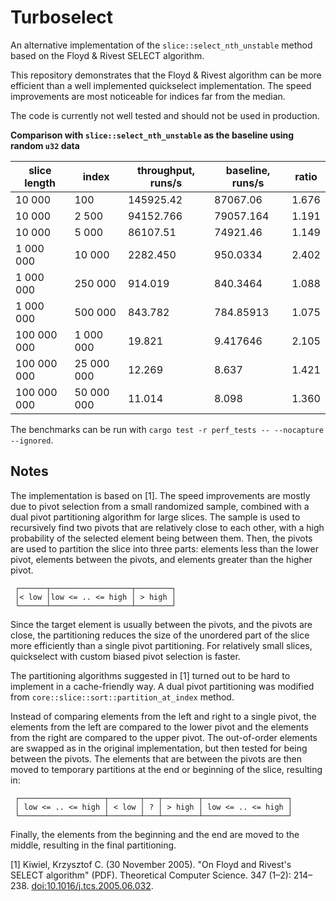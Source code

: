 # Turboselect

An alternative implementation of the `slice::select_nth_unstable` method based on the Floyd & Rivest SELECT algorithm. 

This repository demonstrates that the Floyd & Rivest algorithm can be more efficient than a well implemented quickselect implementation. The speed improvements are most noticeable for indices far from the median.

The code is currently not well tested and should not be used in production.

**Comparison with  `slice::select_nth_unstable` as the baseline using random `u32` data**

| slice length | index      | throughput, runs/s | baseline, runs/s | ratio |
| ------------ | ---------- | ------------------ | ---------------- | ----- |
| 10 000       | 100        | 145925.42          | 87067.06         | 1.676 |
| 10 000       | 2 500      | 94152.766          | 79057.164        | 1.191 |
| 10 000       | 5 000      | 86107.51           | 74921.46         | 1.149 |
| 1 000 000    | 10 000     | 2282.450           | 950.0334         | 2.402 |
| 1 000 000    | 250 000    | 914.019            | 840.3464         | 1.088 |
| 1 000 000    | 500 000    | 843.782            | 784.85913        | 1.075 |
| 100 000 000  | 1 000 000  | 19.821             | 9.417646         | 2.105 |
| 100 000 000  | 25 000 000 | 12.269             | 8.637            | 1.421 |
| 100 000 000  | 50 000 000 | 11.014             | 8.098            | 1.360 |

The benchmarks can be run with `cargo test -r perf_tests -- --nocapture --ignored`.

## Notes

The implementation is based on  [1]. The speed improvements are mostly due to pivot selection from a small randomized sample, combined with a dual pivot partitioning algorithm for large slices. The sample is used to recursively find two pivots that are relatively close to each other, with a high probability of the selected element being between them. Then, the pivots are used to partition the slice into three parts: elements less than the lower pivot, elements between the pivots, and elements greater than the higher pivot. 
```text
 ┌──────┬──────────────────┬────────┐
 │< low │low <= .. <= high │ > high │ 
 └──────┴──────────────────┴────────┘
```

Since the target element is usually between the pivots, and the pivots are close, 
the partitioning reduces the size of the unordered part of the slice more efficiently than a single pivot partitioning. For relatively small slices, quickselect with custom biased pivot selection is faster. 

The partitioning algorithms suggested in [1] turned out to be hard to implement in a cache-friendly way. A dual pivot partitioning was modified from `core::slice::sort::partition_at_index` method.

Instead of comparing elements from the left and right to a single pivot, the elements from the left are compared to the lower pivot and the elements from the right are compared to the upper pivot. The out-of-order elements are swapped as in the original implementation, but then tested for 
being between the pivots. The elements that are between the pivots are then moved to temporary partitions at the end or beginning of the slice, resulting in:
```text
 ┌───────────────────┬───────┬───┬────────┬───────────────────┐
 │ low <= .. <= high │ < low │ ? │ > high │ low <= .. <= high │
 └───────────────────┴───────┴───┴────────┴───────────────────┘
```
Finally, the elements from the beginning and the end are moved to the middle, resulting in the final partitioning.


[1] Kiwiel, Krzysztof C. (30 November 2005). "On Floyd and Rivest's SELECT algorithm" (PDF). Theoretical Computer Science. 347 (1–2): 214–238. [doi:10.1016/j.tcs.2005.06.032](https://doi.org/10.1016%2Fj.tcs.2005.06.032).